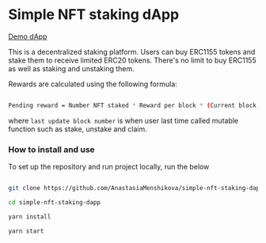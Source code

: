 # Simple NFT staking dApp

[Demo dApp](https://simple-nft-staking-dapp.vercel.app/)

This is a decentralized staking platform. Users can buy ERC1155 tokens and stake them to receive limited ERC20 tokens. There's no limit to buy ERC1155 as well as staking and unstaking them.

Rewards are calculated using the following formula:

```bash

Pending reward = Number NFT staked * Reward per block * (Current block number - last update block number),

```

where `last update block number` is when user last time called mutable function such as stake, unstake and claim.

### How to install and use

To set up the repository and run project locally, run the below

```bash

git clone https://github.com/AnastasiaMenshikova/simple-nft-staking-dapp

cd simple-nft-staking-dapp

yarn install

yarn start

```
